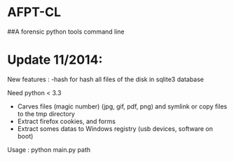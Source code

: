 AFPT-CL
======

##A forensic python tools command line 

# Update 11/2014:
New features : -hash for hash all files of the disk in sqlite3 database


Need python < 3.3

- Carves files (magic number) (jpg, gif, pdf, png) and symlink or copy files to the tmp directory
- Extract firefox cookies, and forms
- Extract somes datas to Windows registry (usb devices, software on boot)



Usage : python main.py path
